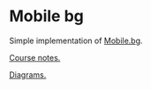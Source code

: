 # Mobile bg
Simple implementation of [Mobile.bg](https://www.mobile.bg/).

[Course notes.](notes/notes.md)

[Diagrams.](notes/diagrams.md)


